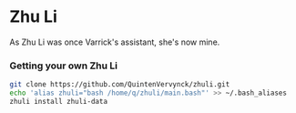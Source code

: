# Zhu Li
As Zhu Li was once Varrick's assistant, she's now mine.

### Getting your own Zhu Li

```bash
git clone https://github.com/QuintenVervynck/zhuli.git
echo 'alias zhuli="bash /home/q/zhuli/main.bash"' >> ~/.bash_aliases
zhuli install zhuli-data
```
